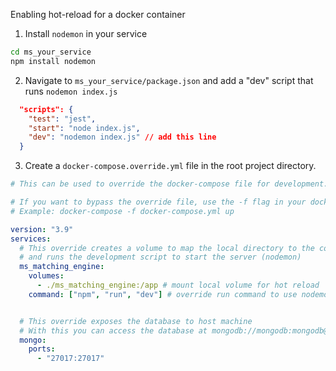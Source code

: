Enabling hot-reload for a docker container

1. Install `nodemon` in your service
```bash
cd ms_your_service
npm install nodemon
```

2. Navigate to `ms_your_service/package.json` and add a "dev" script that runs `nodemon index.js`
```json
  "scripts": {
    "test": "jest",
    "start": "node index.js",
    "dev": "nodemon index.js" // add this line
  }
```

3. Create a `docker-compose.override.yml` file in the root project directory.

```yml
# This can be used to override the docker-compose file for development. It does not overwrite, it merges with the original docker-compose file

# If you want to bypass the override file, use the -f flag in your docker-compose command to force the use of the default file
# Example: docker-compose -f docker-compose.yml up

version: "3.9"
services:
  # This override creates a volume to map the local directory to the container directory for live updates
  # and runs the development script to start the server (nodemon)
  ms_matching_engine:
    volumes:
      - ./ms_matching_engine:/app # mount local volume for hot reload
    command: ["npm", "run", "dev"] # override run command to use nodemon


  # This override exposes the database to host machine
  # With this you can access the database at mongodb://mongodb:mongodb@localhost:27017/ using MongoDB Compass
  mongo:
    ports:
      - "27017:27017"
```